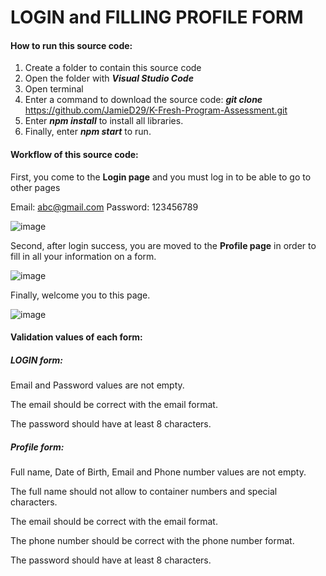 # LOGIN and FILLING PROFILE  FORM

#### How to run this source code: 

1. Create a folder to contain this source code
2. Open the folder with ***Visual Studio Code***
3. Open terminal 
4. Enter a command to download the source code: ***git clone*** https://github.com/JamieD29/K-Fresh-Program-Assessment.git
5. Enter ***npm install*** to install all libraries.
6. Finally, enter ***npm start*** to run.

#### Workflow of this source code:

First, you come to the **Login page** and you must log in to be able to go to other pages

Email: abc@gmail.com
Password: 123456789

![image](https://user-images.githubusercontent.com/115157278/223704074-40ea6ce3-8488-456d-a3e4-1ec313788715.png)


Second, after login success, you are moved to the **Profile page** in order to fill in all your information on a form. 

![image](https://user-images.githubusercontent.com/115157278/223705563-8b07f829-2b11-4b69-9afd-0350072b4ead.png)

Finally, welcome you to this page. 

![image](https://user-images.githubusercontent.com/115157278/223705774-8b589762-ef2e-4cb7-9a14-a403f667c535.png)


#### Validation values of each form:

##### LOGIN form: 

Email and Password values are not empty. 

The email should be correct with the email format.

The password  should have at least 8 characters.

##### Profile form: 

Full name, Date of Birth, Email and Phone number values are not empty. 

The full name should not allow to container numbers and special characters.

The email should be correct with the email format.

The phone number should be correct with the phone number format.

The password  should have at least 8 characters.
